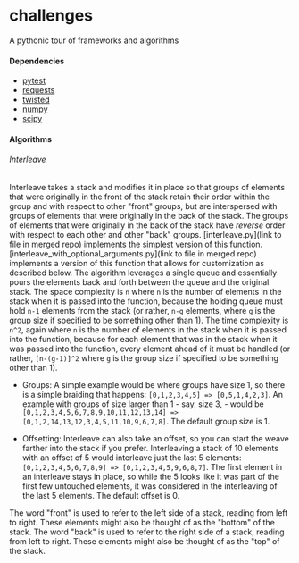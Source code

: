# challenges
A pythonic tour of frameworks and algorithms

#### Dependencies

* [pytest](https://github.com/pytest-dev/pytest)
* [requests](https://github.com/requests/requests)
* [twisted](https://github.com/twisted/twisted)
* [numpy](https://github.com/numpy/numpy)
* [scipy](https://github.com/scipy/scipy)

#### Algorithms
###### Interleave

Interleave takes a stack and modifies it in place so that groups of elements that were originally in the front of the stack retain their order within the group and with respect to other "front" groups, but are interspersed with groups of elements that were originally in the back of the stack.  The groups of elements that were originally in the back of the stack have *reverse* order with respect to each other and other "back" groups.  [interleave.py](link to file in merged repo) implements the simplest version of this function. [interleave_with_optional_arguments.py](link to file in merged repo) implements a version of this function that allows for customization as described below.  The algorithm leverages a single queue and essentially pours the elements back and forth between the queue and the original stack.  The space complexity is `n` where `n` is the number of elements in the stack when it is passed into the function, because the holding queue must hold `n-1` elements from the stack (or rather, `n-g` elements, where `g` is the group size if specified to be something other than 1).  The time complexity is `n^2`, again where `n` is the number of elements in the stack when it is passed into the function, because for each element that was in the stack when it was passed into the function, every element ahead of it must be handled (or rather, `[n-(g-1)]^2` where `g` is the group size if specified to be something other than 1).

* Groups: A simple example would be where groups have size 1, so there is a simple braiding that happens: `[0,1,2,3,4,5] => [0,5,1,4,2,3]`.  An example with groups of size larger than 1 - say, size 3, - would be `[0,1,2,3,4,5,6,7,8,9,10,11,12,13,14] => [0,1,2,14,13,12,3,4,5,11,10,9,6,7,8]`.  The default group size is 1.  

* Offsetting: Interleave can also take an offset, so you can start the weave farther into the stack if you prefer.  Interleaving a stack of 10 elements with an offset of 5 would interleave just the last 5 elements: `[0,1,2,3,4,5,6,7,8,9] => [0,1,2,3,4,5,9,6,8,7]`.  The first element in an interleave stays in place, so while the 5 looks like it was part of the first few untouched elements, it was considered in the interleaving of the last 5 elements.  The default offset is 0.

The word "front" is used to refer to the left side of a stack, reading from left to right.  These elements might also be thought of as the "bottom" of the stack.  The word "back" is used to refer to the right side of a stack, reading from left to right.  These elements might also be thought of as the "top" of the stack.
